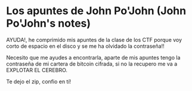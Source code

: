 # Los apuntes de John Po'John (John Po'John's notes)

AYUDA!, he comprimido mis apuntes de la clase de los CTF porque voy corto de espacio en el disco y se me ha olvidado la contraseña!!

Necesito que me ayudes a encontrarla, aparte de mis apuntes tengo la contraseña de mi cartera de bitcoin cifrada, si no la recupero me va a EXPLOTAR EL CEREBRO.

Te dejo el zip, confio en tí!

